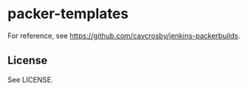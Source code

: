 # packer-templates

For reference, see https://github.com/cavcrosby/jenkins-packerbuilds.

## License

See LICENSE.
